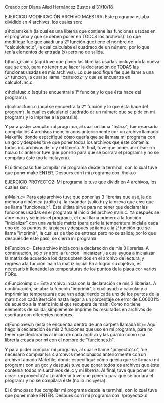 Creado por Diana Ailed Hernández Bustos el 31/10/18

EJERCICIO MODIFICACIÓN ARCHIVO MAESTRA:
Este programa estaba dividido en 4 archivos, los cuales son:

a)holamake.h (la cual es una librería que contiene las funciones usadas en el programa y que se deben poner en TODOS los archivos). Lo que modifiqué fue que añadí una 2° función que tiene el nombre de "calculofunc.c", la cual calculaba el cuadrado de un número, por lo que tenía elementos de entrada (x) pero no de salida.

b)hola_main.c (aquí tuve que poner las librerías usadas, incluyendo la nueva que se creó, para no tener que hacer la declaración de TODAS las funcionas usadas en mis archivos). Lo que modifiqué fue que llame a una 2° función, la cual se llama "calculox2" y que se encuentra en calculofunc.c. 

c)holafunc.c (aquí se encuentra la 1° función y lo que ésta hace del programa).

d)calculofunc.c (aquí se encuentra la 2° función y lo que ésta hace del programa, la cual es calcular el cuadrado de un número que se pide en mi programa y lo imprime a la pantalla).

Y para poder compilar mi programa, al cual se llama "hola.o", fue necesario compilar los 4 archivos mencionados anteriormente con un archivo llamado Makefile, donde especifiqué cómo quería que se llamara mi programa con un gcc y después tuve que poner todos los archivos que éste contenía: todos mis archivos de .c y mi librería. Al final, tuve que poner un:
	clear: 
		rm hola.o
Lo anterior tuve que ponerlo para que se borrara el programa y no se compilara éste (no lo incluyera).

El último paso fue compilar mi programa desde la terminal, con lo cual tuve que poner make ENTER. Después corrí mi programa con ./hola.o 	


EJERCICIO PROYECTO2:
Mi programa lo tuve que dividir en 4 archivos, los cuales son:

a)Main.c= Para este archivo tuve que poner las 3 librerías que usé, la de memoria dinámica (stdlib.h), la estándar (stdio.h) y la nueva que cree que se llama "funciones.h". Ésta última sirve para no tener que declarar las funciones usadas en el programa al inicio del archivo main.c. Ya después se abre main y se inicia el programa, el cual llama primero a la función "inicializar" con una variable matriz (para darle la temperatura inicial a cada uno de los puntos de la placa) y después se llama a la 2°función que se llama "imprimir", la cual es de tipo de entrada pero no de salida; por lo que después de este paso, se cierra mi programa.

b)Funcion.c= Este archivo inicia con la declaración de mis 3 librerías. A continuación, sólo se abre la función "inicializar",la cual ayuda a inicializar la matriz de acuerdo a los datos obtenidos en el archivo de lectura, y regresa a la función main la matriz inicial.Para lograr su objetivo, es necesario ir llenando las temperaturas de los puntos de la placa con varios FORs.

c)Funcionimp.c= Este archivo inicia con la declaración de mis 3 librerías. A continuación, se abre la función "imprimir",la cual ayuda a calcular y a imprimir las temperaturas que van adquiriendo cada uno de los puntos de la matriz con cada iteración hasta llegar a un porcentaje de error de 0.00001% de acuerdo a la matriz inicial que recupera de main. Como no tiene elementos de salida, simplemente imprime los resultados en archivos de escritura con diferentes nombres.

d)Funciones.h (ésta se encuentra dentro de una carpeta llamada lib)= Aquí hago la declaración de mis 2 funciones que uso en mi programa, para no tener que declararlas al inicio de cada archivo y las guardo como una librería creada por mí con el nombre de "funciones.h".


Y para poder compilar mi programa, al cual le llamé "proyecto2.o", fue necesario compilar los 4 archivos mencionados anteriormente con un archivo llamado Makefile, donde especifiqué cómo quería que se llamara mi programa con un gcc y después tuve que poner todos los archivos que éste contenía: todos mis archivos de .c y mi librería. Al final, tuve que poner un:
	clear: 
		rm proyecto2.o
Lo anterior tuve que ponerlo para que se borrara el programa y no se compilara éste (no lo incluyera).

El último paso fue compilar mi programa desde la terminal, con lo cual tuve que poner make ENTER. Después corrí mi programa con ./proyecto2.o 

